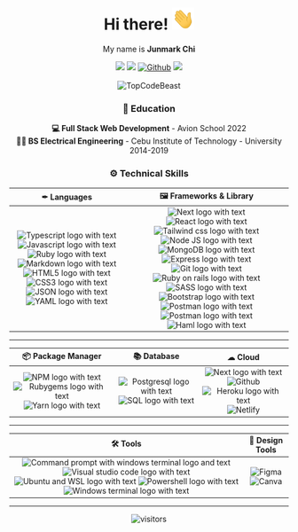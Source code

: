 <h1 align="center"> Hi there! <img src="https://raw.githubusercontent.com/Junmarkchi97/Junmarkchi97/main/wave.gif" width="40px" height="40px" /></h1>

<p align="center">
My name is <strong>Junmark Chi</strong>
</p>

<p align="center">
<a href="https://www.linkedin.com/in/junmark-chi-a8196b233"><img src="https://img.shields.io/badge/-junmarkchi-blue?style=flat&logo=Linkedin&logoColor=white&link=https://www.linkedin.com/in/junmarkchi/" /></a>
<a href="https://twitter.com/junmark_chi"><img src="https://img.shields.io/badge/-@junmark_chi-1ca0f1?style=flat&labelColor=1ca0f1&logo=twitter&logoColor=white&link=https://twitter.com/junmark_chi" /></a>
<a href="https://github.com/junmarkchi97" target="_blank"><img alt="Github" src="https://img.shields.io/badge/-junmarkchi97-110705?style=flat&logo=github&logoColor=white"/></a>
<a href="mailto:chijunmark97@gmail.com"><img src="https://img.shields.io/badge/-chijunmark97@gmail.com-c14438?style=flat&logo=Gmail&logoColor=white&link=mailto:chijunmark97@gmail.com" /></a>

<p align="center"><img height="180em" src="https://github-profile-summary-cards.vercel.app/api/cards/profile-details?username=junmarkchi97&theme=github_dark" alt="TopCodeBeast" align = "center"/></p>

<h3 align="center">🏫 Education</h3>
<p align="center">
<strong>💻 Full Stack Web Development</strong> - Avion School 2022<br>
<strong>👷🏻 BS Electrical Engineering</strong>  - Cebu Institute of Technology - University 2014-2019
</p>

<h3 align="center">⚙ Technical Skills</h3>

  | ✒ Languages | 🖼 Frameworks  & Library |
  | :---: | :---: |
  | ![Typescript logo with text](https://img.shields.io/badge/TypeScript-007ACC?style=for-the-badge&logo=typescript&logoColor=white) ![Javascript logo with text](https://img.shields.io/badge/JavaScript-F7DF1E?style=for-the-badge&logo=javascript&logoColor=black)  ![Ruby logo with text](https://img.shields.io/badge/Ruby-CC342D?style=for-the-badge&logo=ruby&logoColor=white) ![Markdown logo with text](https://img.shields.io/badge/Markdown-000000?style=for-the-badge&logo=markdown&logoColor=white) ![HTML5 logo with text](https://img.shields.io/badge/HTML5-E34F26?style=for-the-badge&logo=html5&logoColor=white) ![CSS3 logo with text](https://img.shields.io/badge/CSS3-1572B6?style=for-the-badge&logo=css3&logoColor=white)  ![JSON logo with text](https://img.shields.io/badge/json-5E5C5C?style=for-the-badge&logo=json&logoColor=white) ![YAML logo with text](https://img.shields.io/badge/YAML-ff4d4d?style=for-the-badge&logo=YAML&logoColor=white) | ![Next logo with text](https://img.shields.io/badge/Next-20232A?style=for-the-badge&logo=next.js&logoColor=white) ![React logo with text](https://img.shields.io/badge/React-20232A?style=for-the-badge&logo=react&logoColor=61DAFB) ![Tailwind css logo with text](https://img.shields.io/badge/Tailwind-38B2AC?style=for-the-badge&logo=tailwind-css&logoColor=white)  ![Node JS logo with text](https://img.shields.io/badge/Node.js-339933?style=for-the-badge&logo=nodedotjs&logoColor=white)  ![MongoDB logo with text](https://img.shields.io/badge/mongodb-20232A?style=for-the-badge&logo=mongodb&logoColor=green)  ![Express logo with text](https://img.shields.io/badge/express-DB7093?style=for-the-badge&logo=express&logoColor=white) ![Git logo with text](https://img.shields.io/badge/Git-F05032?style=for-the-badge&logo=git&logoColor=white) ![Ruby on rails logo with text](https://img.shields.io/badge/Ruby_on_Rails-CC0000?style=for-the-badge&logo=ruby-on-rails&logoColor=white) ![SASS logo with text](https://img.shields.io/badge/Sass-CC6699?style=for-the-badge&logo=sass&logoColor=white) ![Bootstrap logo with text](https://img.shields.io/badge/Bootstrap-563D7C?style=for-the-badge&logo=bootstrap&logoColor=white)   ![Postman logo with text](https://img.shields.io/badge/Postman-FF6C37?style=for-the-badge&logo=Postman&logoColor=white) ![Postman logo with text](https://img.shields.io/badge/Insomnia-6D21C3?style=for-the-badge&logo=Insomnia&logoColor=white) ![Haml logo with text](https://img.shields.io/badge/Haml-ffe066?style=for-the-badge&logo=Haml&logoColor=white)|

---

<div align="center">

| 📦 Package Manager | 📚 Database | ☁ Cloud |
  | :---: | :---: | :---: |
  | ![NPM logo with text](https://img.shields.io/badge/npm-CB3837?style=for-the-badge&logo=npm&logoColor=white)  ![Rubygems logo with text](https://img.shields.io/badge/RubyGems-E9573F?style=for-the-badge&logo=rubygems&logoColor=white) ![Yarn logo with text](https://img.shields.io/badge/Yarn-2C8EBB?style=for-the-badge&logo=yarn&logoColor=white) | ![Postgresql logo with text](https://img.shields.io/badge/PostgreSQL-316192?style=for-the-badge&logo=postgresql&logoColor=white) ![SQL logo with text](https://img.shields.io/badge/SQL-316192?style=for-the-badge&logo=sql&logoColor=white)|  ![Next logo with text](https://img.shields.io/badge/Vercel-20232A?style=for-the-badge&logo=vercel&logoColor=white) ![Github](https://img.shields.io/badge/Github-171515?style=for-the-badge&logo=Github&logoColor=white) ![Heroku logo with text](https://img.shields.io/badge/Heroku-6762a6?style=for-the-badge&logo=heroku&logoColor=white) ![Netlify](https://img.shields.io/badge/Netlify-00AD9F?style=for-the-badge&logo=Netlify&logoColor=white) |

 </div>

---

| 🛠 Tools | 🎨 Design Tools |
  | :---: | :---: |
  | ![Command prompt with windows terminal logo and text](https://img.shields.io/badge/Command_Prompt-black?style=for-the-badge&logo=windowsterminal&logoColor=white)  ![Visual studio code logo with text](https://img.shields.io/badge/Visual_Studio_Code-0078D4?style=for-the-badge&logo=visual%20studio%20code&logoColor=white) ![Ubuntu and WSL logo with text](https://img.shields.io/badge/Ubuntu_%28WSL%29-E95420?style=for-the-badge&logo=ubuntu&logoColor=white) ![Powershell logo with text](https://img.shields.io/badge/PowerShell-5391FE?style=for-the-badge&logo=PowerShell&logoColor=white) ![Windows terminal logo with text](https://img.shields.io/badge/Windows_Terminal-4D4D4D?style=for-the-badge&logo=windowsterminal&logoColor=white) | ![Figma ](https://img.shields.io/badge/Figma-31A8FF?style=for-the-badge&logo=Figma&logoColor=white) ![Canva ](https://img.shields.io/badge/Canva-31A8FF?style=for-the-badge&logo=Canva&logoColor=pink)|

---

<!-- <h3 align="center">📈 Github Stats</h3>
<p align="center">
<img src="https://github-readme-stats.vercel.app/api?username=junmarkchi97&show_icons=true&theme=gotham" alt="junmarkchi97" height="200" />
<img src="https://github-readme-stats.vercel.app/api/top-langs/?username=junmarkchi97&hide=java,html,css,haml,tex&title_color=ffffff&text_color=c9cacc&icon_color=2bbc8a&bg_color=1d1f21&langs_count=4" height="200"/>
<a href="https://github.com/Junmarkchi97/bukid-markets">
  <img src="https://github-readme-stats.vercel.app/api/pin/?username=junmarkchi97&repo=bukid-markets&title_color=ffffff&text_color=c9cacc&icon_color=2bbc8a&bg_color=1d1f21" height="135"/>
</a>
</p> -->

<p align="center"><img src="https://komarev.com/ghpvc/?username=Junmarkchi97" alt="visitors"> </p>
